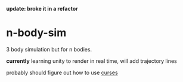 **update: broke it in a refactor**

# n-body-sim

3 body simulation but for n bodies.

**currently** learning unity to render in real time, will add trajectory lines

probably should figure out how to use [curses](https://github.com/python/cpython/tree/main/Lib/curses)
